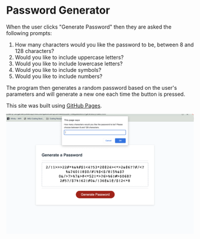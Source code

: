 # Password Generator

When the user clicks "Generate Password" then they are asked the following prompts:

1. How many characters would you like the password to be, between 8 and 128 characters?
2. Would you like to include uppercase letters?
3. Would you like to include lowercase letters?
4. Would you like to include symbols?
5. Would you like to include numbers?

The program then generates a random password based on the user's parameters and will generate a new one each time the button is pressed.

This site was built using [GitHub Pages](https://bganser15.github.io/password-generator/).

![Password generator preview of page](/passwordGenerator.png)
